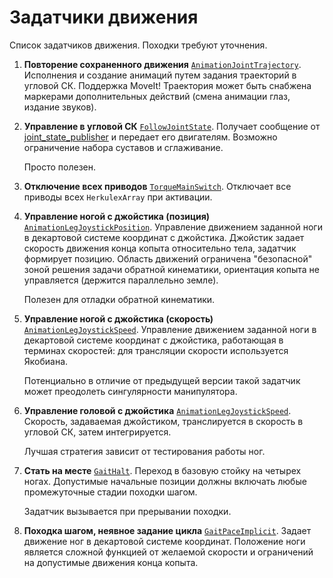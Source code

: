 Задатчики движения
==================

Список задатчиков движения. Походки требуют уточнения.

1. **Повторение сохраненного движения** [`AnimationJointTrajectory`](components-animation-stored-move). 
    Исполнения и создание анимаций путем задания траекторий в угловой СК. Поддержка MoveIt!
    Траектория может быть снабжена маркерами дополнительных действий (смена анимации глаз, издание звуков).

2. **Управление в угловой СК** [`FollowJointState`](components-follow-joint-state). 
    Получает сообщение от [joint_state_publisher](http://wiki.ros.org/joint_state_publisher) и передает его двигателям.
    Возможно ограничение набора суставов и сглаживание.

    Просто полезен.

2. **Отключение всех приводов** [`TorqueMainSwitch`](components-torque-off). 
	Отключает все приводы всех `HerkulexArray` при активации. 

2. **Управление ногой с джойстика (позиция)** [`AnimationLegJoystickPosition`](components-animation-leg-joystick-position). 
    Управление движением заданной ноги в декартовой системе координат с джойстика. Джойстик задает скорость движения конца копыта относительно тела, задатчик формирует позицию.
    Область движений ограничена "безопасной" зоной решения задачи обратной кинематики, ориентация копыта не управляется (держится параллельно земле).

    Полезен для отладки обратной кинематики.

2. **Управление ногой с джойстика (скорость)** [`AnimationLegJoystickSpeed`](components-animation-leg-joystick-position). 
    Управление движением заданной ноги в декартовой системе координат с джойстика, работающая в терминах скоростей: для трансляции скорости используется Якобиана.

    Потенциально в отличие от предыдущей версии такой задатчик может преодолеть сингулярности манипулятора.

2. **Управление головой с джойстика** [`AnimationLegJoystickSpeed`](components-animation-head-joystick). 
    Скорость, задаваемая джойстиком, транслируется в скорость в угловой СК, затем интегрируется.

    Лучшая стратегия зависит от тестирования работы ног.

2. **Стать на месте** [`GaitHalt`](components-gait-halt). Переход в базовую стойку на четырех ногах. 
    Допустимые начальные позиции должны включать любые промежуточные стадии походки шагом.

    Задатчик вызывается при прерывании походки.

1. **Походка шагом, неявное задание цикла** [`GaitPaceImplicit`](components-gait-pace-implicit). 
    Задает движение ног в декартовой системе координат. Положение ноги является сложной функцией от желаемой скорости и ограничений на 
    допустимые движения конца копыта.

